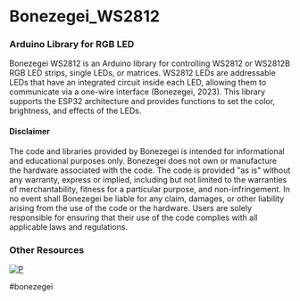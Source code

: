 # Bonezegei_WS2812
### Arduino Library for RGB LED

Bonezegei WS2812 is an Arduino library for controlling WS2812 or WS2812B RGB LED strips, single LEDs, or matrices. WS2812 LEDs are addressable LEDs that have an integrated circuit inside each LED, allowing them to communicate via a one-wire interface (Bonezegei, 2023). This library supports the ESP32 architecture and provides functions to set the color, brightness, and effects of the LEDs. 

<h4>Disclaimer</h4>
<p>The code and libraries provided by Bonezegei is intended for informational and educational purposes only. Bonezegei does not own or manufacture the hardware associated with the code. The code is provided "as is" without any warranty, express or implied, including but not limited to the warranties of merchantability, fitness for a particular purpose, and non-infringement. In no event shall Bonezegei be liable for any claim, damages, or other liability arising from the use of the code or the hardware. Users are solely responsible for ensuring that their use of the code complies with all applicable laws and regulations.</p>

### Other Resources
[![P](https://img.shields.io/badge/ResearchGate-00CCBB?style=for-the-badge&logo=ResearchGate&logoColor=white)](https://www.researchgate.net/publication/376893841_Bonezegei_WS2812_Arduino_Library_for_RGB_LED)

#bonezegei
